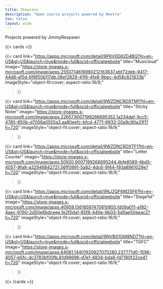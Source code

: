 ```yaml
---
title: Showcase
description: "Open source projects powered by Hextra"
toc: false
layout: wide
---
```


<div class="hx-mt-4"></div>

<p class="hx-mb-12 hx-text-center hx-text-lg hx-text-gray-500 dark:hx-text-gray-400">
Projects powered by JimmyRespawn
</p>

{{< cards >}}

  {{< card
        link="https://apps.microsoft.com/detail/9P6V0D62D4BQ?hl=en-US&gl=US&launch=true&mode=full&ocid=officialwebsite"
        title="Musicloud"
        image="https://store-images.s-microsoft.com/image/apps.25507.14616980212163637.ebf72deb-9417-44d8-af5d-6f8f50b117db.08ef2829-41f6-4fe8-9bec-4d58c821833b"
        imageStyle="object-fit:cover; aspect-ratio:16/9;"
  >}}

  {{< card
        link="https://apps.microsoft.com/detail/9WZDNCRDXTM1?hl=en-US&gl=US&launch=true&mode=full&ocid=officialwebsite"
        title="Sticky Noter"
        image="https://store-images.s-microsoft.com/image/apps.22657.9007199266695352.1a234daf-9cc5-4785-850b-d7056a0555a3.aa80eefc-bfcd-4771-9933-20a9c90a31f1?h=720"
        imageStyle="object-fit:cover; aspect-ratio:16/9;"
  >}}

  {{< card
        link="https://apps.microsoft.com/detail/9WZDNCRDXTF1?hl=en-US&gl=US&launch=true&mode=full&ocid=officialwebsite"
        title="Letter Counter"
        image="https://store-images.s-microsoft.com/image/apps.50920.9007199266695244.4bfe8589-4bd5-4057-9fa8-a32946842721.56ff0991-5a82-4dc6-9f44-f93a8961029e?h=720"
        imageStyle="object-fit:cover; aspect-ratio:16/9;"
  >}}

  {{< card
        link="https://apps.microsoft.com/detail/9NJ2QF6M25F6?hl=en-US&gl=US&launch=true&mode=full&ocid=officialwebsite"
        title="Stage1st"
        image="https://store-images.s-microsoft.com/image/apps.40959.13618597470610855.fd09a011-a182-4aec-9760-2d50e6bdceee.fe2f0da1-85f8-440e-9b03-5d0ae50eeac2?h=720" imageStyle="object-fit:cover; aspect-ratio:16/9;"
  >}}

  {{< card
        link="https://apps.microsoft.com/detail/9NVBS1GM8ND7?hl=en-US&gl=US&launch=true&mode=full&ocid=officialwebsite"
        title="TGFC"
        image="https://store-images.s-microsoft.com/image/apps.64081.14401920927070280.237771d0-1596-4057-b5fc-dc3783bf00fb.81d98696-d7e1-4834-bda6-fd7180f22ce4?h=720"
        imageStyle="object-fit:cover; aspect-ratio:16/9;"
  >}}

{{< /cards >}}
